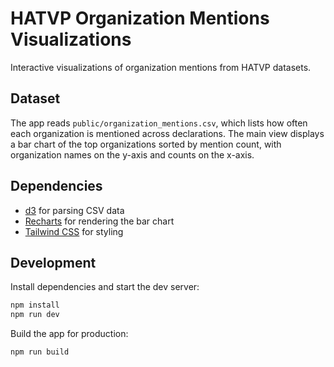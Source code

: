 # HATVP Organization Mentions Visualizations

Interactive visualizations of organization mentions from HATVP datasets.

## Dataset

The app reads `public/organization_mentions.csv`, which lists how often each organization is mentioned across declarations. The main view displays a bar chart of the top organizations sorted by mention count, with organization names on the y-axis and counts on the x-axis.

## Dependencies

- [d3](https://d3js.org/) for parsing CSV data
- [Recharts](https://recharts.org/) for rendering the bar chart
- [Tailwind CSS](https://tailwindcss.com/) for styling

## Development

Install dependencies and start the dev server:

```bash
npm install
npm run dev
```

Build the app for production:

```bash
npm run build
```
